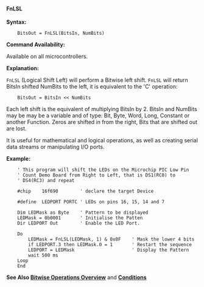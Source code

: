 <div class="section">

<div class="titlepage">

<div>

<div>

#### <span id="fnlsl"></span>FnLSL

</div>

</div>

</div>

<span class="strong">**Syntax:**</span>

``` screen
    BitsOut = FnLSL(BitsIn, NumBits)
```

<span class="strong">**Command Availability:**</span>

Available on all microcontrollers.

<span class="strong">**Explanation:**</span>

`FnLSL` (Logical Shift Left) will perform a Bitwise left shift. `FnLSL`
will return BitsIn shifted NumBits to the left, it is equivalent to the
'C' operation:

``` screen
    BitsOut = BitsIn << NumBits
```

Each left shift is the equivalent of multiplying BitsIn by 2. BitsIn and
NumBits may be may be a variable and of type: Bit, Byte, Word, Long,
Constant or another Function. Zeros are shifted in from the right, Bits
that are shifted out are lost.

It is useful for mathematical and logical operations, as well as
creating serial data streams or manipulating I/O ports.

<span class="strong">**Example:**</span>

``` screen
    ' This program will shift the LEDs on the Microchip PIC Low Pin
    ' Count Demo Board from Right to Left, that is DS1(RC0) to
    ' DS4(RC3) and repeat

    #chip    16f690        ' declare the target Device

    #define  LEDPORT PORTC ' LEDs on pins 16, 15, 14 and 7

    Dim LEDMask as Byte    ' Pattern to be displayed
    LEDMask = 0b0001       ' Initialise the Patten
    Dir LEDPORT Out        ' Enable the LED Port.

    Do
        LEDMask = FnLSL(LEDMask, 1) & 0x0F    ' Mask the lower 4 bits
        if LEDPORT.3 then LEDMask.0 = 1       ' Restart the sequence
        LEDPORT = LEDMask                     ' Display the Pattern
        wait 500 ms
    Loop
    End
```

<span class="strong">**See Also
<a href="bitwise_operations_overview" class="link" title="Bitwise Operations Overview">Bitwise Operations Overview</a>**</span>
and <span
class="strong">**<a href="conditions" class="link" title="Conditions">Conditions</a>**</span>

</div>
